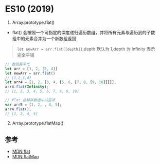 # ES10 (2019)

1. Array.prototype.flat()

* flat() 会按照一个可指定的深度递归遍历数组，并将所有元素与遍历到的子数组中的元素合并为一个新数组返回

> `let newArr = arr.flat([depth])`,depth 默认为 1,depth 为 Infinity 表示完全平铺

```js
// 数组扁平化
let arr = [1, 2, [3, 4]]
let newArr = arr.flat()
// [1,2,3,4]
let arr4 = [1, 2, [3, 4, [5, 6, [7, 8, [9, 10]]]]];
arr4.flat(Infinity);
// [1, 2, 3, 4, 5, 6, 7, 8, 9, 10]

// flat 会移除数组中的空项
var arr5 = [1, 2, , 4, 5];
arr4.flat();
// [1, 2, 4, 5]
```

2. Array.prototype.flatMap()

## 参考

* [MDN flat](https://developer.mozilla.org/zh-CN/docs/Web/JavaScript/Reference/Global_Objects/Array/flat)
* [MDN flatMap](https://developer.mozilla.org/zh-CN/docs/Web/JavaScript/Reference/Global_Objects/Array/flatMap)
